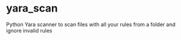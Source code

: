 # yara_scan
Python Yara scanner to scan files with all your rules from a folder and ignore invalid rules
